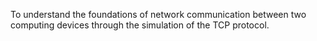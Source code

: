 


To understand the foundations of network communication between two computing devices through the simulation of the TCP protocol.

